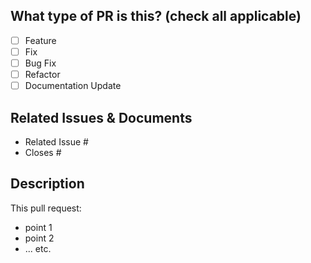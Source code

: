 ## What type of PR is this? (check all applicable)

- [ ] Feature
- [ ] Fix
- [ ] Bug Fix
- [ ] Refactor
- [ ] Documentation Update

## Related Issues & Documents

<!--
Read this guide to learn how to close issues automatically when your PR is merged:
https://docs.github.com/en/issues/tracking-your-work-with-issues/using-issues/linking-a-pull-request-to-an-issue
-->

- Related Issue #
- Closes #

## Description

This pull request:

- point 1
- point 2
- ... etc.
